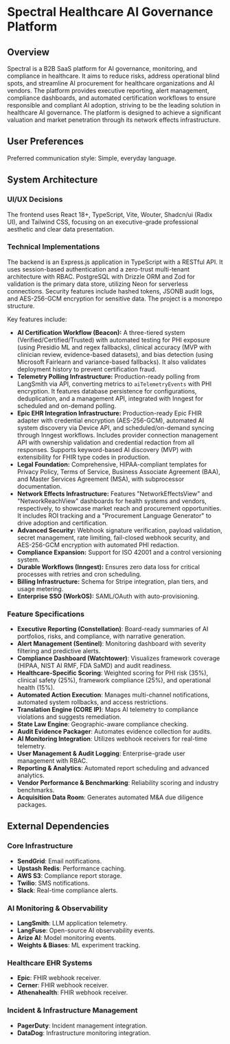# Spectral Healthcare AI Governance Platform

## Overview
Spectral is a B2B SaaS platform for AI governance, monitoring, and compliance in healthcare. It aims to reduce risks, address operational blind spots, and streamline AI procurement for healthcare organizations and AI vendors. The platform provides executive reporting, alert management, compliance dashboards, and automated certification workflows to ensure responsible and compliant AI adoption, striving to be the leading solution in healthcare AI governance. The platform is designed to achieve a significant valuation and market penetration through its network effects infrastructure.

## User Preferences
Preferred communication style: Simple, everyday language.

## System Architecture

### UI/UX Decisions
The frontend uses React 18+, TypeScript, Vite, Wouter, Shadcn/ui (Radix UI), and Tailwind CSS, focusing on an executive-grade professional aesthetic and clear data presentation.

### Technical Implementations
The backend is an Express.js application in TypeScript with a RESTful API. It uses session-based authentication and a zero-trust multi-tenant architecture with RBAC. PostgreSQL with Drizzle ORM and Zod for validation is the primary data store, utilizing Neon for serverless connections. Security features include hashed tokens, JSONB audit logs, and AES-256-GCM encryption for sensitive data. The project is a monorepo structure.

Key features include:
- **AI Certification Workflow (Beacon):** A three-tiered system (Verified/Certified/Trusted) with automated testing for PHI exposure (using Presidio ML and regex fallbacks), clinical accuracy (MVP with clinician review, evidence-based datasets), and bias detection (using Microsoft Fairlearn and variance-based fallbacks). It also validates deployment history to prevent certification fraud.
- **Telemetry Polling Infrastructure:** Production-ready polling from LangSmith via API, converting metrics to `aiTelemetryEvents` with PHI encryption. It features database persistence for configurations, deduplication, and a management API, integrated with Inngest for scheduled and on-demand polling.
- **Epic EHR Integration Infrastructure:** Production-ready Epic FHIR adapter with credential encryption (AES-256-GCM), automated AI system discovery via Device API, and scheduled/on-demand syncing through Inngest workflows. Includes provider connection management API with ownership validation and credential redaction from all responses. Supports keyword-based AI discovery (MVP) with extensibility for FHIR type codes in production.
- **Legal Foundation:** Comprehensive, HIPAA-compliant templates for Privacy Policy, Terms of Service, Business Associate Agreement (BAA), and Master Services Agreement (MSA), with subprocessor documentation.
- **Network Effects Infrastructure:** Features "NetworkEffectsView" and "NetworkReachView" dashboards for health systems and vendors, respectively, to showcase market reach and procurement opportunities. It includes ROI tracking and a "Procurement Language Generator" to drive adoption and certification.
- **Advanced Security:** Webhook signature verification, payload validation, secret management, rate limiting, fail-closed webhook security, and AES-256-GCM encryption with automated PHI redaction.
- **Compliance Expansion:** Support for ISO 42001 and a control versioning system.
- **Durable Workflows (Inngest):** Ensures zero data loss for critical processes with retries and cron scheduling.
- **Billing Infrastructure:** Schema for Stripe integration, plan tiers, and usage metering.
- **Enterprise SSO (WorkOS):** SAML/OAuth with auto-provisioning.

### Feature Specifications
-   **Executive Reporting (Constellation)**: Board-ready summaries of AI portfolios, risks, and compliance, with narrative generation.
-   **Alert Management (Sentinel)**: Monitoring dashboard with severity filtering and predictive alerts.
-   **Compliance Dashboard (Watchtower)**: Visualizes framework coverage (HIPAA, NIST AI RMF, FDA SaMD) and audit readiness.
-   **Healthcare-Specific Scoring**: Weighted scoring for PHI risk (35%), clinical safety (25%), framework compliance (25%), and operational health (15%).
-   **Automated Action Execution**: Manages multi-channel notifications, automated system rollbacks, and access restrictions.
-   **Translation Engine (CORE IP)**: Maps AI telemetry to compliance violations and suggests remediation.
-   **State Law Engine**: Geographic-aware compliance checking.
-   **Audit Evidence Packager**: Automates evidence collection for audits.
-   **AI Monitoring Integration**: Utilizes webhook receivers for real-time telemetry.
-   **User Management & Audit Logging**: Enterprise-grade user management with RBAC.
-   **Reporting & Analytics**: Automated report scheduling and advanced analytics.
-   **Vendor Performance & Benchmarking**: Reliability scoring and industry benchmarks.
-   **Acquisition Data Room**: Generates automated M&A due diligence packages.

## External Dependencies

### Core Infrastructure
-   **SendGrid**: Email notifications.
-   **Upstash Redis**: Performance caching.
-   **AWS S3**: Compliance report storage.
-   **Twilio**: SMS notifications.
-   **Slack**: Real-time compliance alerts.

### AI Monitoring & Observability
-   **LangSmith**: LLM application telemetry.
-   **LangFuse**: Open-source AI observability events.
-   **Arize AI**: Model monitoring events.
-   **Weights & Biases**: ML experiment tracking.

### Healthcare EHR Systems
-   **Epic**: FHIR webhook receiver.
-   **Cerner**: FHIR webhook receiver.
-   **Athenahealth**: FHIR webhook receiver.

### Incident & Infrastructure Management
-   **PagerDuty**: Incident management integration.
-   **DataDog**: Infrastructure monitoring integration.